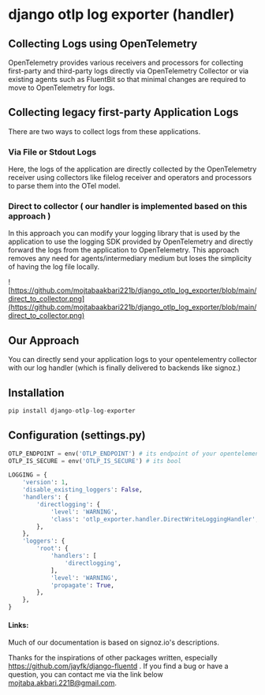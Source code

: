 # django otlp log exporter (handler)

## Collecting Logs using OpenTelemetry

OpenTelemetry provides various receivers and processors for collecting first-party and third-party logs directly via OpenTelemetry Collector or via existing agents such as FluentBit so that minimal changes are required to move to OpenTelemetry for logs.

## Collecting legacy first-party Application Logs

There are two ways to collect logs from these applications.

### Via File or Stdout Logs

Here, the logs of the application are directly collected by the OpenTelemetry receiver using collectors like filelog receiver and operators and processors to parse them into the OTel model.

### Direct to collector ( our handler is implemented based on this approach )

In this approach you can modify your logging library that is used by the application to use the logging SDK provided by OpenTelemetry and directly forward the logs from the application to OpenTelemetry. This approach removes any need for agents/intermediary medium but loses the simplicity of having the log file locally.

![https://github.com/mojtabaakbari221b/django_otlp_log_exporter/blob/main/direct_to_collector.png](https://github.com/mojtabaakbari221b/django_otlp_log_exporter/blob/main/direct_to_collector.png)

## Our Approach

You can directly send your application logs to your opentelementry collector with our log handler (which is finally delivered to backends like signoz.)

## Installation

```python
pip install django-otlp-log-exporter
```

## Configuration (settings.py)

```python
OTLP_ENDPOINT = env('OTLP_ENDPOINT') # its endpoint of your opentelementry collector listen on
OTLP_IS_SECURE = env('OTLP_IS_SECURE') # its bool
```

```python
LOGGING = {
    'version': 1,
    'disable_existing_loggers': False,
    'handlers': {
        'directlogging': {
            'level': 'WARNING',
            'class': 'otlp_exporter.handler.DirectWriteLoggingHandler',
        },
    },
    'loggers': {
        'root': {
            'handlers': [
                'directlogging',
            ],
            'level': 'WARNING',
            'propagate': True,
        },
    },
}
```

#### Links:
Much of our documentation is based on signoz.io's descriptions.

Thanks for the inspirations of other packages written, especially https://github.com/jayfk/django-fluentd . If you find a bug or have a question, you can contact me via the link below mojtaba.akbari.221B@gmail.com.
